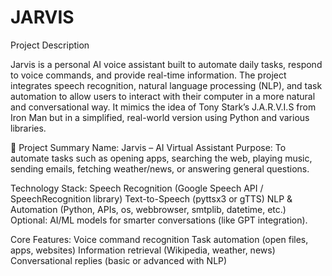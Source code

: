 # JARVIS
Project Description

Jarvis is a personal AI voice assistant built to automate daily tasks, respond to voice commands, and provide real-time information. The project integrates speech recognition, natural language processing (NLP), and task automation to allow users to interact with their computer in a more natural and conversational way.
It mimics the idea of Tony Stark’s J.A.R.V.I.S from Iron Man but in a simplified, real-world version using Python and various libraries.

🔹 Project Summary
Name: Jarvis – AI Virtual Assistant
Purpose: To automate tasks such as opening apps, searching the web, playing music, sending emails, fetching weather/news, or answering general questions.

Technology Stack:
Speech Recognition (Google Speech API / SpeechRecognition library)
Text-to-Speech (pyttsx3 or gTTS)
NLP & Automation (Python, APIs, os, webbrowser, smtplib, datetime, etc.)
Optional: AI/ML models for smarter conversations (like GPT integration).

Core Features:
Voice command recognition
Task automation (open files, apps, websites)
Information retrieval (Wikipedia, weather, news)
Conversational replies (basic or advanced with NLP)
